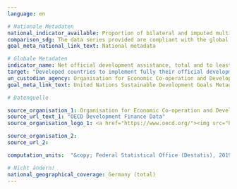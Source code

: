 ```yaml
---
language: en

# Nationale Metadaten
national_indicator_available: Proportion of bilateral and imputed multilateral net ODA for LDCs to the GNI <br> Proportion of net ODA to GNI
comparison_sdg: The data series provided are compliant with the global SDG Metadata.
goal_meta_national_link_text: National metadata

# Globale Metadaten
indicator_name: Net official development assistance, total and to least developed countries, as a proportion of the Organization for Economic Cooperation and Development (OECD) Development Assistance Committee donors’ gross national income (GNI)
target: "Developed countries to implement fully their official development assistance commitments, including the commitment by many developed countries to achieve the target of 0.7 per cent of gross national income for official development assistance (ODA/GNI) to developing countries and 0.15 to 0.20 per cent of ODA/GNI to least developed countries; ODA providers are encouraged to consider setting a target to provide at least 0.20 per cent of ODA/GNI to least developed countries"
un_custodian_agency: Organisation for Economic Co-operation and Development (OECD)
goal_meta_link_text: United Nations Sustainable Development Goals Metadata

# Datenquelle

source_organisation_1: Organisation for Economic Co-operation and Development (OECD)
source_url_text_1: "OECD Development Finance Data"
source_organisation_logo_1: <a href="https://www.oecd.org/"><img src="https://g205sdgs.github.io/sdg-indicators/public/LogosEn/oecd.png" alt="Logo OECD" /></a>

source_organisation_2:
source_url_2:

computation_units:  "&copy; Federal Statistical Office (Destatis), 2019"

# Nicht ändern!
national_geographical_coverage: Germany (total)
---
```

